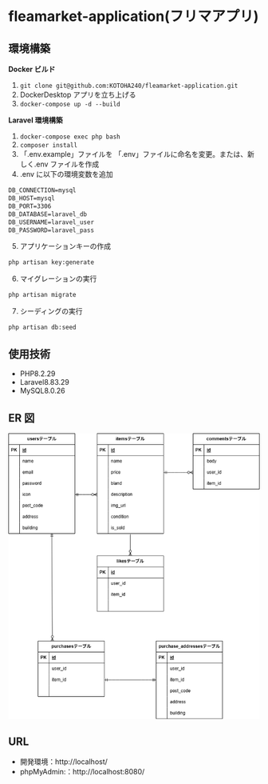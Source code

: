 # fleamarket-application(フリマアプリ)

## 環境構築

**Docker ビルド**

1. `git clone git@github.com:KOTOHA240/fleamarket-application.git`
2. DockerDesktop アプリを立ち上げる
3. `docker-compose up -d --build`

**Laravel 環境構築**

1. `docker-compose exec php bash`
2. `composer install`
3. 「.env.example」ファイルを 「.env」ファイルに命名を変更。または、新しく.env ファイルを作成
4. .env に以下の環境変数を追加

```text
DB_CONNECTION=mysql
DB_HOST=mysql
DB_PORT=3306
DB_DATABASE=laravel_db
DB_USERNAME=laravel_user
DB_PASSWORD=laravel_pass
```

5. アプリケーションキーの作成

```bash
php artisan key:generate
```

6. マイグレーションの実行

```bash
php artisan migrate
```

7. シーディングの実行

```bash
php artisan db:seed
```

## 使用技術

- PHP8.2.29
- Laravel8.83.29
- MySQL8.0.26

## ER 図

![ER図](./src/index.drawio.png)

## URL

- 開発環境：http://localhost/
- phpMyAdmin:：http://localhost:8080/
